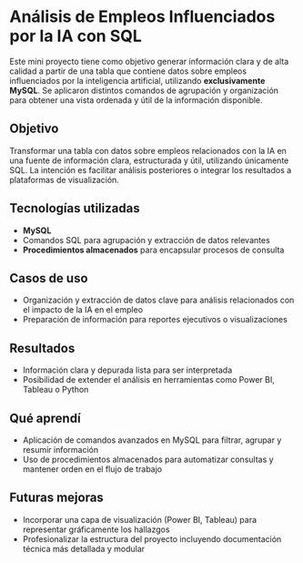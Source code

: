 # Análisis de Empleos Influenciados por la IA con SQL

Este mini proyecto tiene como objetivo generar información clara y de alta calidad a partir de una tabla que contiene datos sobre empleos influenciados por la inteligencia artificial, utilizando **exclusivamente MySQL**. Se aplicaron distintos comandos de agrupación y organización para obtener una vista ordenada y útil de la información disponible.

## Objetivo

Transformar una tabla con datos sobre empleos relacionados con la IA en una fuente de información clara, estructurada y útil, utilizando únicamente SQL. La intención es facilitar análisis posteriores o integrar los resultados a plataformas de visualización.

## Tecnologías utilizadas

- **MySQL**
- Comandos SQL para agrupación y extracción de datos relevantes
- **Procedimientos almacenados** para encapsular procesos de consulta

## Casos de uso

- Organización y extracción de datos clave para análisis relacionados con el impacto de la IA en el empleo
- Preparación de información para reportes ejecutivos o visualizaciones

## Resultados

- Información clara y depurada lista para ser interpretada
- Posibilidad de extender el análisis en herramientas como Power BI, Tableau o Python

## Qué aprendí

- Aplicación de comandos avanzados en MySQL para filtrar, agrupar y resumir información
- Uso de procedimientos almacenados para automatizar consultas y mantener orden en el flujo de trabajo

## Futuras mejoras

- Incorporar una capa de visualización (Power BI, Tableau) para representar gráficamente los hallazgos
- Profesionalizar la estructura del proyecto incluyendo documentación técnica más detallada y modular
